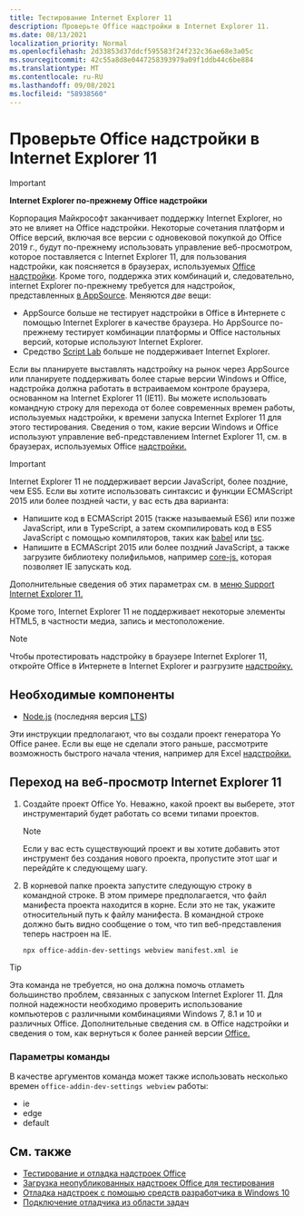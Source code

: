 ```yaml
---
title: Тестирование Internet Explorer 11
description: Проверьте Office надстройки в Internet Explorer 11.
ms.date: 08/13/2021
localization_priority: Normal
ms.openlocfilehash: 2d33853d37ddcf595583f24f232c36ae68e3a05c
ms.sourcegitcommit: 42c55a8d8e0447258393979a09f1ddb44c6be884
ms.translationtype: MT
ms.contentlocale: ru-RU
ms.lasthandoff: 09/08/2021
ms.locfileid: "58938560"
---
```

# <a name="test-your-office-add-in-on-internet-explorer-11"></a>Проверьте Office надстройки в Internet Explorer 11

> [!IMPORTANT]
> **Internet Explorer по-прежнему Office надстройки**
>
> Корпорация Майкрософт заканчивает поддержку Internet Explorer, но это не влияет на Office надстройки. Некоторые сочетания платформ и Office версий, включая все версии с одновековой покупкой до Office 2019 г., будут по-прежнему использовать управление веб-просмотром, которое поставляется с Internet Explorer 11, для пользования надстройки, как поясняется в браузерах, используемых [Office надстройки](../concepts/browsers-used-by-office-web-add-ins.md). Кроме того, поддержка этих комбинаций и, следовательно, internet Explorer по-прежнему требуется для надстройок, представленных [в AppSource](/office/dev/store/submit-to-appsource-via-partner-center). Меняются *две* вещи:
>
> - AppSource больше не тестирует надстройки в Office в Интернете с помощью Internet Explorer в качестве браузера. Но AppSource по-прежнему тестирует комбинации  платформы и Office настольных версий, которые используют Internet Explorer.
> - Средство [Script Lab](../overview/explore-with-script-lab.md) больше не поддерживает Internet Explorer.

Если вы планируете выставлять надстройку на рынок через AppSource или планируете поддерживать более старые версии Windows и Office, надстройка должна работать в встраиваемом контроле браузера, основанном на Internet Explorer 11 (IE11). Вы можете использовать командную строку для перехода от более современных времен работы, используемых надстройки, к времени запуска Internet Explorer 11 для этого тестирования. Сведения о том, какие версии Windows и Office используют управление веб-представлением Internet Explorer 11, см. в браузерах, используемых Office [надстройки.](../concepts/browsers-used-by-office-web-add-ins.md)

> [!IMPORTANT]
> Internet Explorer 11 не поддерживает версии JavaScript, более поздние, чем ES5. Если вы хотите использовать синтаксис и функции ECMAScript 2015 или более поздней части, у вас есть два варианта:
>
> - Напишите код в ECMAScript 2015 (также называемый ES6) или позже JavaScript, или в TypeScript, а затем скомпилировать код в ES5 JavaScript с помощью компиляторов, таких как [babel](https://babeljs.io/) или [tsc](https://www.typescriptlang.org/index.html).
> - Напишите в ECMAScript 2015 или более [](https://en.wikipedia.org/wiki/Polyfill_(programming)) поздний JavaScript, а также загрузите библиотеку полифильмов, например [core-js,](https://github.com/zloirock/core-js) которая позволяет IE запускать код.
>
> Дополнительные сведения об этих параметрах см. в [меню Support Internet Explorer 11.](../develop/support-ie-11.md)
>
> Кроме того, Internet Explorer 11 не поддерживает некоторые элементы HTML5, в частности медиа, запись и местоположение.

> [!NOTE]
> Чтобы протестировать надстройку в браузере Internet Explorer 11, откройте Office в Интернете в Internet Explorer и разгрузите [надстройку.](create-a-network-shared-folder-catalog-for-task-pane-and-content-add-ins.md)

## <a name="prerequisites"></a>Необходимые компоненты

- [Node.js](https://nodejs.org/) (последняя версия [LTS](https://nodejs.org/about/releases))

Эти инструкции предполагают, что вы создали проект генератора Yo Office ранее. Если вы еще не сделали этого раньше, рассмотрите возможность быстрого начала чтения, например для Excel [надстройки.](../quickstarts/excel-quickstart-jquery.md)

## <a name="switching-to-the-internet-explorer-11-webview"></a>Переход на веб-просмотр Internet Explorer 11

1. Создайте проект Office Yo. Неважно, какой проект вы выберете, этот инструментарий будет работать со всеми типами проектов.

    > [!NOTE]
    > Если у вас есть существующий проект и вы хотите добавить этот инструмент без создания нового проекта, пропустите этот шаг и перейдйте к следующему шагу. 

1. В корневой папке проекта запустите следующую строку в командной строке. В этом примере предполагается, что файл манифеста проекта находится в корне. Если это не так, укажите относительный путь к файлу манифеста. В командной строке должно быть видно сообщение о том, что тип веб-представления теперь настроен на IE.

    ```command&nbsp;line
    npx office-addin-dev-settings webview manifest.xml ie
    ```

> [!TIP]
> Эта команда не требуется, но она должна помочь отламеть большинство проблем, связанных с запуском Internet Explorer 11. Для полной надежности необходимо проверить использование компьютеров с различными комбинациями Windows 7, 8.1 и 10 и различных Office. Дополнительные сведения [](../concepts/browsers-used-by-office-web-add-ins.md) см. в Office надстройки и сведения о том, как вернуться к более ранней версии [Office.](https://support.microsoft.com/topic/2bd5c457-a917-d57e-35a1-f709e3dda841)

### <a name="command-options"></a>Параметры команды

В качестве аргументов команда может также использовать несколько времен `office-addin-dev-settings webview` работы:

- ie
- edge
- default

## <a name="see-also"></a>См. также

* [Тестирование и отладка надстроек Office](test-debug-office-add-ins.md)
* [Загрузка неопубликованных надстроек Office для тестирования](create-a-network-shared-folder-catalog-for-task-pane-and-content-add-ins.md)
* [Отладка надстроек с помощью средств разработчика в Windows 10](debug-add-ins-using-f12-developer-tools-on-windows-10.md)
* [Подключение отладчика из области задач](attach-debugger-from-task-pane.md)
